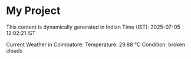 # My Project

This content is dynamically generated in Indian Time (IST): 2025-07-05 12:02:21 IST


Current Weather in Coimbatore:
Temperature: 29.88 °C
Condition: broken clouds
